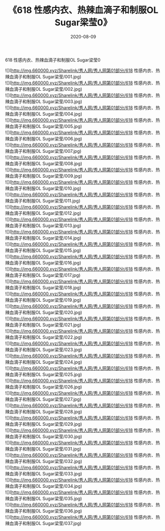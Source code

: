 ﻿---
layout: post
title:  《618 性感内衣、热辣血滴子和制服OL Sugar梁莹0》
date:   2020-08-09
img: http://img.660000.xyz/Sharelink/秀人网/秀人网第01部分/618 性感内衣、热辣血滴子和制服OL Sugar梁莹0/000.jpg
categories: [美女, 清纯, 唯美]
---

618 性感内衣、热辣血滴子和制服OL Sugar梁莹0

  ![](http://img.660000.xyz/Sharelink/秀人网/秀人网第01部分/618 性感内衣、热辣血滴子和制服OL Sugar梁莹/001.jpg) <br> ![](http://img.660000.xyz/Sharelink/秀人网/秀人网第01部分/618 性感内衣、热辣血滴子和制服OL Sugar梁莹/002.jpg) <br> ![](http://img.660000.xyz/Sharelink/秀人网/秀人网第01部分/618 性感内衣、热辣血滴子和制服OL Sugar梁莹/003.jpg) <br> ![](http://img.660000.xyz/Sharelink/秀人网/秀人网第01部分/618 性感内衣、热辣血滴子和制服OL Sugar梁莹/004.jpg) <br> ![](http://img.660000.xyz/Sharelink/秀人网/秀人网第01部分/618 性感内衣、热辣血滴子和制服OL Sugar梁莹/005.jpg) <br> ![](http://img.660000.xyz/Sharelink/秀人网/秀人网第01部分/618 性感内衣、热辣血滴子和制服OL Sugar梁莹/006.jpg) <br> ![](http://img.660000.xyz/Sharelink/秀人网/秀人网第01部分/618 性感内衣、热辣血滴子和制服OL Sugar梁莹/007.jpg) <br> ![](http://img.660000.xyz/Sharelink/秀人网/秀人网第01部分/618 性感内衣、热辣血滴子和制服OL Sugar梁莹/008.jpg) <br> ![](http://img.660000.xyz/Sharelink/秀人网/秀人网第01部分/618 性感内衣、热辣血滴子和制服OL Sugar梁莹/009.jpg) <br> ![](http://img.660000.xyz/Sharelink/秀人网/秀人网第01部分/618 性感内衣、热辣血滴子和制服OL Sugar梁莹/010.jpg) <br> ![](http://img.660000.xyz/Sharelink/秀人网/秀人网第01部分/618 性感内衣、热辣血滴子和制服OL Sugar梁莹/011.jpg) <br> ![](http://img.660000.xyz/Sharelink/秀人网/秀人网第01部分/618 性感内衣、热辣血滴子和制服OL Sugar梁莹/012.jpg) <br> ![](http://img.660000.xyz/Sharelink/秀人网/秀人网第01部分/618 性感内衣、热辣血滴子和制服OL Sugar梁莹/013.jpg) <br> ![](http://img.660000.xyz/Sharelink/秀人网/秀人网第01部分/618 性感内衣、热辣血滴子和制服OL Sugar梁莹/014.jpg) <br> ![](http://img.660000.xyz/Sharelink/秀人网/秀人网第01部分/618 性感内衣、热辣血滴子和制服OL Sugar梁莹/015.jpg) <br> ![](http://img.660000.xyz/Sharelink/秀人网/秀人网第01部分/618 性感内衣、热辣血滴子和制服OL Sugar梁莹/016.jpg) <br> ![](http://img.660000.xyz/Sharelink/秀人网/秀人网第01部分/618 性感内衣、热辣血滴子和制服OL Sugar梁莹/017.jpg) <br> ![](http://img.660000.xyz/Sharelink/秀人网/秀人网第01部分/618 性感内衣、热辣血滴子和制服OL Sugar梁莹/018.jpg) <br> ![](http://img.660000.xyz/Sharelink/秀人网/秀人网第01部分/618 性感内衣、热辣血滴子和制服OL Sugar梁莹/019.jpg) <br> ![](http://img.660000.xyz/Sharelink/秀人网/秀人网第01部分/618 性感内衣、热辣血滴子和制服OL Sugar梁莹/020.jpg) <br> ![](http://img.660000.xyz/Sharelink/秀人网/秀人网第01部分/618 性感内衣、热辣血滴子和制服OL Sugar梁莹/021.jpg) <br> ![](http://img.660000.xyz/Sharelink/秀人网/秀人网第01部分/618 性感内衣、热辣血滴子和制服OL Sugar梁莹/022.jpg) <br> ![](http://img.660000.xyz/Sharelink/秀人网/秀人网第01部分/618 性感内衣、热辣血滴子和制服OL Sugar梁莹/023.jpg) <br> ![](http://img.660000.xyz/Sharelink/秀人网/秀人网第01部分/618 性感内衣、热辣血滴子和制服OL Sugar梁莹/024.jpg) <br> ![](http://img.660000.xyz/Sharelink/秀人网/秀人网第01部分/618 性感内衣、热辣血滴子和制服OL Sugar梁莹/025.jpg) <br> ![](http://img.660000.xyz/Sharelink/秀人网/秀人网第01部分/618 性感内衣、热辣血滴子和制服OL Sugar梁莹/026.jpg) <br> ![](http://img.660000.xyz/Sharelink/秀人网/秀人网第01部分/618 性感内衣、热辣血滴子和制服OL Sugar梁莹/027.jpg) <br> ![](http://img.660000.xyz/Sharelink/秀人网/秀人网第01部分/618 性感内衣、热辣血滴子和制服OL Sugar梁莹/028.jpg) <br> ![](http://img.660000.xyz/Sharelink/秀人网/秀人网第01部分/618 性感内衣、热辣血滴子和制服OL Sugar梁莹/029.jpg) <br> ![](http://img.660000.xyz/Sharelink/秀人网/秀人网第01部分/618 性感内衣、热辣血滴子和制服OL Sugar梁莹/030.jpg) <br> ![](http://img.660000.xyz/Sharelink/秀人网/秀人网第01部分/618 性感内衣、热辣血滴子和制服OL Sugar梁莹/031.jpg) <br> ![](http://img.660000.xyz/Sharelink/秀人网/秀人网第01部分/618 性感内衣、热辣血滴子和制服OL Sugar梁莹/032.jpg) <br> ![](http://img.660000.xyz/Sharelink/秀人网/秀人网第01部分/618 性感内衣、热辣血滴子和制服OL Sugar梁莹/033.jpg) <br> ![](http://img.660000.xyz/Sharelink/秀人网/秀人网第01部分/618 性感内衣、热辣血滴子和制服OL Sugar梁莹/034.jpg) <br> ![](http://img.660000.xyz/Sharelink/秀人网/秀人网第01部分/618 性感内衣、热辣血滴子和制服OL Sugar梁莹/035.jpg) <br> ![](http://img.660000.xyz/Sharelink/秀人网/秀人网第01部分/618 性感内衣、热辣血滴子和制服OL Sugar梁莹/036.jpg) <br> ![](http://img.660000.xyz/Sharelink/秀人网/秀人网第01部分/618 性感内衣、热辣血滴子和制服OL Sugar梁莹/037.jpg) <br>